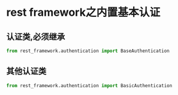 # rest framework之内置基本认证

## 认证类,必须继承

```python
from rest_framework.authentication import BaseAuthentication
```

## 其他认证类

```python
from rest_framework.authentication import BasicAuthentication
```


